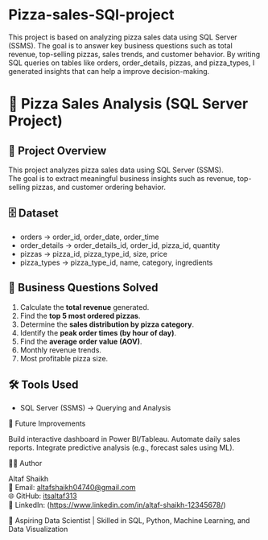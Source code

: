 # Pizza-sales-SQl-project
This project is based on analyzing pizza sales data using SQL Server (SSMS). The goal is to answer key business questions such as total revenue, top-selling pizzas, sales trends, and customer behavior. By writing SQL queries on tables like orders, order_details, pizzas, and pizza_types, I generated insights that can help a  improve decision-making.


# 🍕 Pizza Sales Analysis (SQL Server Project)


## 📌 Project Overview
This project analyzes pizza sales data using SQL Server (SSMS).  
The goal is to extract meaningful business insights such as revenue, top-selling pizzas, and customer ordering behavior.

## 🗄️ Dataset
- orders → order_id, order_date, order_time
- order_details → order_details_id, order_id, pizza_id, quantity
- pizzas → pizza_id, pizza_type_id, size, price
- pizza_types → pizza_type_id, name, category, ingredients

## 🎯 Business Questions Solved
1. Calculate the **total revenue** generated.
2. Find the **top 5 most ordered pizzas**.
3. Determine the **sales distribution by pizza category**.
4. Identify the **peak order times (by hour of day)**.
5. Find the **average order value (AOV)**.
6. Monthly revenue trends.
7. Most profitable pizza size.

## 🛠️ Tools Used
- SQL Server (SSMS) → Querying and Analysis

 🚀 Future Improvements

Build interactive dashboard in Power BI/Tableau.
Automate daily sales reports.
Integrate predictive analysis (e.g., forecast sales using ML).


 👨‍💻 Author

Altaf Shaikh  
📧 Email: altafshaikh04740@gmail.com  
🌐 GitHub: [itsaltaf313](https://github.com/itsaltaf313)  
💼 LinkedIn: (https://www.linkedin.com/in/altaf-shaikh-12345678/)

📌 Aspiring Data Scientist | Skilled in SQL, Python, Machine Learning, and Data Visualization
